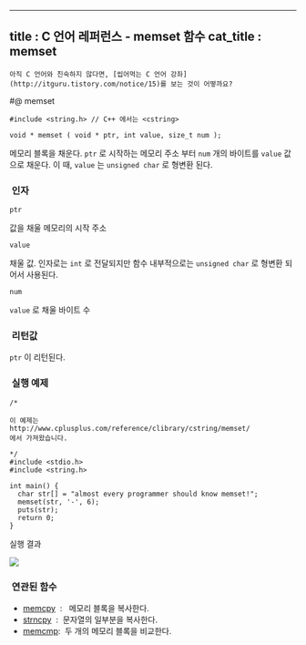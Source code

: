 ----------------
title : C 언어 레퍼런스 - memset 함수
cat_title :  memset
--------------



```warning
아직 C 언어와 친숙하지 않다면, [씹어먹는 C 언어 강좌](http://itguru.tistory.com/notice/15)를 보는 것이 어떻까요?

```

#@ memset

```info
#include <string.h> // C++ 에서는 <cstring>

void * memset ( void * ptr, int value, size_t num );
```


메모리 블록을 채운다.
`ptr` 로 시작하는 메모리 주소 부터 `num` 개의 바이트를 `value` 값으로 채운다. 이 때, `value` 는 `unsigned char` 로 형변환 된다.



###  인자


`ptr`

값을 채울 메모리의 시작 주소

`value`

채울 값. 인자로는 `int` 로 전달되지만 함수 내부적으로는 `unsigned char` 로 형변환 되어서 사용된다.

`num`

`value` 로 채울 바이트 수



###  리턴값




`ptr` 이 리턴된다.



###  실행 예제


```cpp-formatted
/*

이 예제는
http://www.cplusplus.com/reference/clibrary/cstring/memset/
에서 가져왔습니다.

*/
#include <stdio.h>
#include <string.h>

int main() {
  char str[] = "almost every programmer should know memset!";
  memset(str, '-', 6);
  puts(str);
  return 0;
}
```


실행 결과


![](http://img1.daumcdn.net/thumb/R1920x0/?fname=http%3A%2F%2Fcfile9.uf.tistory.com%2Fimage%2F19727B194CF1A1D02D9726)




###  연관된 함수





*  [memcpy](http://itguru.tistory.com/77)  :   메모리 블록을 복사한다.
*  [strncpy](http://itguru.tistory.com/80)  :  문자열의 일부분을 복사한다.
*  [memcmp](http://itguru.tistory.com/84):  두 개의 메모리 블록을 비교한다.